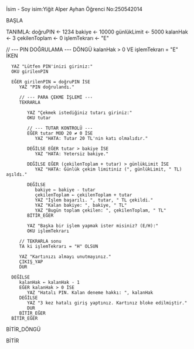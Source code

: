 İsim - Soy isim:Yiğit Alper Ayhan
Öğrenci No:250542014

BAŞLA

   TANIMLA:
      doğruPIN ← 1234
      bakiye ← 10000
      günlükLimit ← 5000
      kalanHak ← 3
      çekilenToplam ← 0
      işlemTekrarı ← "E"

   // --- PIN DOĞRULAMA ---
   DÖNGÜ kalanHak > 0 VE işlemTekrarı = "E" İKEN

      YAZ "Lütfen PIN'inizi giriniz:"
      OKU girilenPIN

      EĞER girilenPIN = doğruPIN İSE
         YAZ "PIN doğrulandı."

         // --- PARA ÇEKME İŞLEMİ ---
         TEKRARLA

            YAZ "Çekmek istediğiniz tutarı giriniz:"
            OKU tutar

            // --- TUTAR KONTROLÜ ---
            EĞER tutar MOD 20 ≠ 0 İSE
               YAZ "HATA: Tutar 20 TL'nin katı olmalıdır."
            
            DEĞİLSE EĞER tutar > bakiye İSE
               YAZ "HATA: Yetersiz bakiye."
            
            DEĞİLSE EĞER (çekilenToplam + tutar) > günlükLimit İSE
               YAZ "HATA: Günlük çekim limitiniz (", günlükLimit, " TL) aşıldı."
            
            DEĞİLSE
               bakiye ← bakiye - tutar
               çekilenToplam ← çekilenToplam + tutar
               YAZ "İşlem başarılı. ", tutar, " TL çekildi."
               YAZ "Kalan bakiye: ", bakiye, " TL"
               YAZ "Bugün toplam çekilen: ", çekilenToplam, " TL"
            BİTİR_EĞER

            YAZ "Başka bir işlem yapmak ister misiniz? (E/H):"
            OKU işlemTekrarı

         // TEKRARLA sonu
         TA ki işlemTekrarı = "H" OLSUN

         YAZ "Kartınızı almayı unutmayınız."
         ÇIKIŞ_YAP
         DUR

      DEĞİLSE
         kalanHak ← kalanHak - 1
         EĞER kalanHak > 0 İSE
            YAZ "Hatalı PIN. Kalan deneme hakkı: ", kalanHak
         DEĞİLSE
            YAZ "3 kez hatalı giriş yaptınız. Kartınız bloke edilmiştir."
            DUR
         BİTİR_EĞER
      BİTİR_EĞER

   BİTİR_DÖNGÜ

BİTİR  
